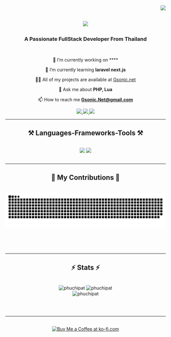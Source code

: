 <img align="right" src="https://visitor-badge.laobi.icu/badge?page_id=salesp07.salesp07" />

<h1 align="center">
    <img src="https://readme-typing-svg.herokuapp.com/?font=Righteous&size=35&center=true&vCenter=true&width=500&height=70&duration=4000&lines=Hi+There!+👋;+I'm+Phuchipat+!;" />
</h1>

<h3 align="center">A Passionate FullStack Developer From Thailand</h3>

<br/>

<div align="center">
 
 🔭 I’m currently working on ****
 
 🌱 I’m currently learning **laravel next.js**

 👨‍💻 All of my projects are available at [Gsonic.net](Gsonic.net)

 💬 Ask me about **PHP, Lua**

 📫 How to reach me **Gsonic.Net@gmail.com**

 </div>
 
<div align="center"> 
  <a href="mailto:gsonic.net@gmail.com">
    <img src="https://img.shields.io/badge/Gmail-333333?style=for-the-badge&logo=gmail&logoColor=red" />
  </a>
  <a href="https://linkedin.com/in/pedro-sales-muniz" target="_blank">
    <img src="https://img.shields.io/badge/LinkedIn-0077B5?style=for-the-badge&logo=linkedin&logoColor=white" target="_blank" />
  </a>
  <a href="https://salesp07.github.io" target="_blank">
     <img src="https://img.shields.io/badge/Portfolio-FF5722?style=for-the-badge&logo=todoist&logoColor=white" target="_blank" /> <!-- sqlite, safari, google-chrome are other good icon options -->
  </a>
</div>

 <hr/>
 
<h2 align="center">⚒️ Languages-Frameworks-Tools ⚒️</h2>
<br/>
<div align="center">
    <img src="https://skillicons.dev/icons?i=react,bootstrap,mui,html,css,vscode,github,figma,tailwind,git,r" />
    <img src="https://skillicons.dev/icons?i=nodejs,python,javascript,typescript,express,firebase,mongodb,c,java,nextjs,mysql,flask" /><br>
</div>

<br/>
<hr/>

<div align="center">
  <h2>🐍 My Contributions 🐍</h2>
  <br>
  <img alt="snake eating my contributions" src="https://raw.githubusercontent.com/salesp07/salesp07/output/github-contribution-grid-snake.svg" />
  
  <br/><br/><br/>
</div>

<hr/>

<h2 align="center">⚡ Stats ⚡</h2>
<br>
<div align=center>
  <img width=390 src="https://github-readme-stats.vercel.app/api/top-langs?username=phuchipat&show_icons=true&locale=en&layout=compact" alt="phuchipat"/>
  <img width=390 src="https://github-readme-stats.vercel.app/api?username=phuchipat&show_icons=true&locale=en" alt="phuchipat" />
  <br/>
  <img width=325 align="center" src="https://github-readme-streak-stats.herokuapp.com/?user=phuchipat&" alt="phuchipat" />
</div>

<br/><br/>

<hr/>

<br/>

<div align="center">
<a href='https://ko-fi.com/gsonic' target='_blank'><img height='64' style='border:0px;height:64px;' src='https://storage.ko-fi.com/cdn/kofi1.png?v=3' border='0' alt='Buy Me a Coffee at ko-fi.com' /></a>
</div>

<br/>
